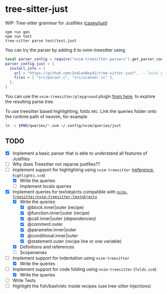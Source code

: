 # tree-sitter-just

WIP: Tree-sitter grammar for Justfiles ([casey/just](https://github.com/casey/just))

```
npm run gen
npm run test
tree-sitter parse test/test.just
```

You can try the parser by adding it to nvim-treesitter using

```lua
local parser_config = require("nvim-treesitter.parsers").get_parser_configs()
parser_config.just = {
  install_info = {
    url = "https://github.com/IndianBoy42/tree-sitter-just", -- local path or git repo
    files = { "src/parser.c", "src/scanner.cc" },
  },
}
```

You can use the `nvim-treesitter/playground` plugin [from here](https://github.com/nvim-treesitter/playground), to explore the resulting parse tree.

To use treesitter based highlighting, folds etc. Link the queries folder onto the runtime path of neovim, for example

```sh
ln -s $PWD/queries/*.scm ~/.config/nvim/queries/just
```

## TODO

- [x] Implement a basic parser that is able to understand all features of Justfiles
- [ ] Why does Treesitter not reparse justfiles??
- [ ] Implement support for highlighting using `nvim-treesitter` ([reference](https://tree-sitter.github.io/tree-sitter/syntax-highlighting), `highlights.scm`)
  - [x] Write the queries
  - [ ] Implement locals queries
- [x] Implement queries for textobjects compatible with [`nvim-treesitter/nvim-treesitter-textobjects`](https://github.com/nvim-treesitter/nvim-treesitter-textobjects)
  - [x] Write the queries
    - [x] @block.inner|outer (recipe)
    - [x] @function.inner|outer (recipe)
    - [x] @call.inner|outer (dependencies)
    - [x] @comment.outer
    - [x] @parameter.inner|outer
    - [x] @conditional.inner|outer
    - [x] @statement.outer (recipe line or one variable)
  - [x] Definitions and references
  - [ ] Scopenames
- [ ] Implement support for indentation using `nvim-treesitter`
  - [x] Write the queries
- [ ] Implement support for code folding using `nvim-treesitter` (`folds.scm`)
  - [x] Write the queries
- [ ] Write Tests
- [ ] Highlight the fish/bash/etc inside recipes (use tree-sitter injections)
